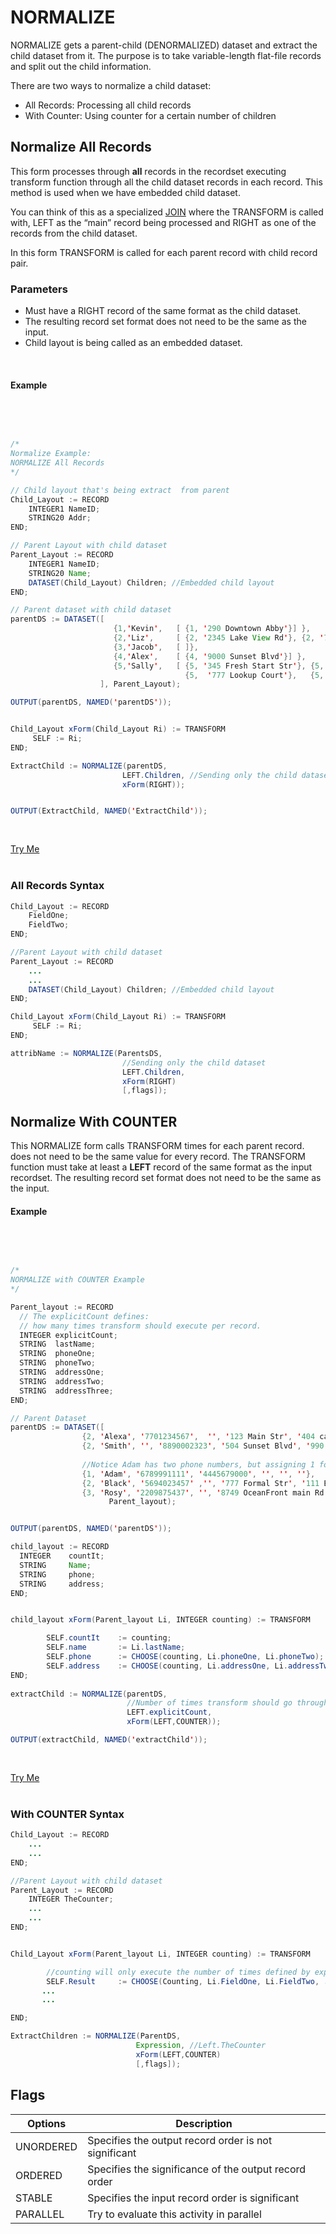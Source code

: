 # NORMALIZE

NORMALIZE gets a parent-child (DENORMALIZED)  dataset and extract the child dataset from it. The purpose is to take variable-length flat-file records and split out the child information. 


There are two ways to normalize a child dataset:
- All Records: Processing all child records
- With Counter: Using counter for a certain number of children

## Normalize All Records

This form processes through __all__ records in the recordset executing transform function through all the child dataset records in each record. This method is used when we have embedded child dataset.

You can think of this as a specialized [JOIN](./join.md) where the TRANSFORM is called with, 
LEFT as the “main” record being processed and RIGHT as one of the records from the child dataset.

In this form TRANSFORM is called for each parent record with child record pair. 

### Parameters

- Must have a RIGHT record of the same format as the child dataset.
- The resulting record set format does not need to be the same as the input.
- Child layout is being called as an embedded dataset.


</br>


#### Example 

<br>
<pre id = 'NormExp_1'>

```java
/*
Normalize Example:
NORMALIZE All Records
*/

// Child layout that's being extract  from parent
Child_Layout := RECORD
    INTEGER1 NameID;
    STRING20 Addr; 
END;

// Parent Layout with child dataset 
Parent_Layout := RECORD
    INTEGER1 NameID;
    STRING20 Name;
    DATASET(Child_Layout) Children; //Embedded child layout
END;

// Parent dataset with child dataset
parentDS := DATASET([ 
                       {1,'Kevin',   [ {1, '290 Downtown Abby'}] },
                       {2,'Liz',     [ {2, '2345 Lake View Rd'}, {2, '776  Action Cir'}] },
                       {3,'Jacob',   [ ]},
                       {4,'Alex',    [ {4, '9000 Sunset Blvd'}] },
                       {5,'Sally',   [ {5, '345 Fresh Start Str'}, {5,  '433 Union Dr'} ,
                                       {5,  '777 Lookup Court'},   {5,  '222 Movie Str'} ] }
                    ], Parent_Layout);

OUTPUT(parentDS, NAMED('parentDS'));


Child_Layout xForm(Child_Layout Ri) := TRANSFORM
     SELF := Ri;
END;

ExtractChild := NORMALIZE(parentDS,
                         LEFT.Children, //Sending only the child dataset
                         xForm(RIGHT));


OUTPUT(ExtractChild, NAMED('ExtractChild'));

```

</pre>
<a class="trybutton" href="javascript:OpenECLEditor(['NormExp_1'])"> Try Me </a>

</br>

</br>

### All Records Syntax

```java
Child_Layout := RECORD
    FieldOne;
    FieldTwo;
END;

//Parent Layout with child dataset
Parent_Layout := RECORD
    ...
    ...
    DATASET(Child_Layout) Children; //Embedded child layout
END;

Child_Layout xForm(Child_Layout Ri) := TRANSFORM
     SELF := Ri;
END;

attribName := NORMALIZE(ParentsDS,
                         //Sending only the child dataset
                         LEFT.Children, 
                         xForm(RIGHT)
                         [,flags]);
```

## Normalize With COUNTER

This NORMALIZE form calls TRANSFORM <n> times for each parent record.  <n> does not need to be the same value for every record. The TRANSFORM function must take at least a **LEFT** record of the same format as the input recordset. The resulting record set format does not need to be the same as the input.

#### Example

<br>
<pre id = 'Norm2Exp_1'>

```java
/*
NORMALIZE with COUNTER Example
*/

Parent_layout := RECORD
  // The explicitCount defines:
  // how many times transform should execute per record.
  INTEGER explicitCount; 
  STRING  lastName; 
  STRING  phoneOne;
  STRING  phoneTwo;
  STRING  addressOne;
  STRING  addressTwo;
  STRING  addressThree;
END;

// Parent Dataset
parentDS := DATASET([
                {2, 'Alexa', '7701234567',  '', '123 Main Str', '404 capital cr', ''},
                {2, 'Smith', '', '8890002323', '504 Sunset Blvd', '990 Rose highway', ''},
                
                //Notice Adam has two phone numbers, but assigning 1 for number of execution
                {1, 'Adam', '6789991111', '4445679000', '', '', ''},
                {2, 'Black', '5694023457' ,'', '777 Formal Str', '111 Batman Corner', ''},
                {3, 'Rosy', '2209875437', '', '8749 OceanFront main Rd','5671 North Lake Str', '2323 Washington RD'}],
                      Parent_layout);


OUTPUT(parentDS, NAMED('parentDS'));

child_layout := RECORD
  INTEGER    countIt;
  STRING     Name;
  STRING     phone; 
  STRING     address;
END;


child_layout xForm(Parent_layout Li, INTEGER counting) := TRANSFORM

        SELF.countIt    := counting;      
        SELF.name       := Li.lastName;
        SELF.phone      := CHOOSE(counting, Li.phoneOne, Li.phoneTwo);
        SELF.address    := CHOOSE(counting, Li.addressOne, Li.addressTwo, Li.addressThree);
END;
  
extractChild := NORMALIZE(parentDS,
                          //Number of times transform should go through a record
                          LEFT.explicitCount, 
                          xForm(LEFT,COUNTER));

OUTPUT(extractChild, NAMED('extractChild'));

```

</pre>
<a class="trybutton" href="javascript:OpenECLEditor(['Norm2Exp_1'])"> Try Me </a>

</br>
</br>

### With COUNTER Syntax

```java
Child_Layout := RECORD
    ...
    ...
END;

//Parent Layout with child dataset
Parent_Layout := RECORD
    INTEGER TheCounter;
    ...
    ...
END;


Child_Layout xForm(Parent_layout Li, INTEGER counting) := TRANSFORM

        //counting will only execute the number of times defined by expression
        SELF.Result     := CHOOSE(Counting, Li.FieldOne, Li.FieldTwo, ...);
       ...
       ...

END;

ExtractChildren := NORMALIZE(ParentDS,
                            Expression, //Left.TheCounter
                            xForm(LEFT,COUNTER)
                            [,flags]);

```

## Flags

|Options|Description|
|---|---|
UNORDERED|Specifies the output record order is not significant
ORDERED|Specifies the significance of the output record order
STABLE|Specifies the input record order is significant
PARALLEL|Try to evaluate this activity in parallel